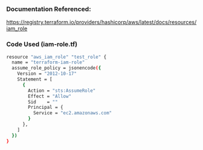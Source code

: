 ### Documentation Referenced:

https://registry.terraform.io/providers/hashicorp/aws/latest/docs/resources/iam_role

### Code Used (iam-role.tf)

```sh
resource "aws_iam_role" "test_role" {
  name = "terraform-iam-role"
  assume_role_policy = jsonencode({
    Version = "2012-10-17"
    Statement = [
      {
        Action = "sts:AssumeRole"
        Effect = "Allow"
        Sid    = ""
        Principal = {
          Service = "ec2.amazonaws.com"
        }
      },
    ]
  })
}
```